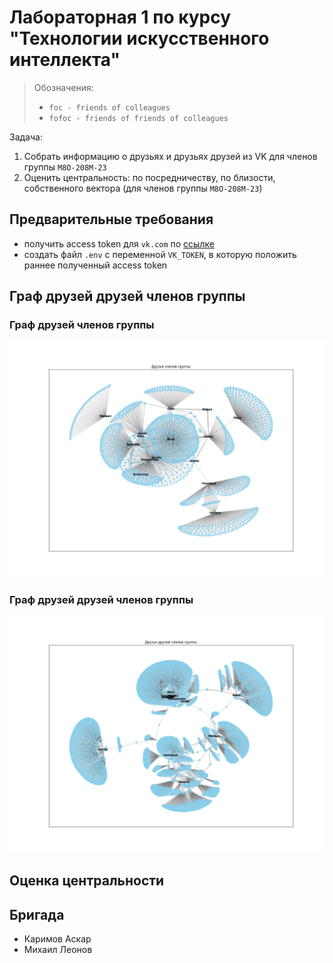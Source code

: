 # Лабораторная 1 по курсу "Технологии искусственного интеллекта"

> Обозначения:
> - `foc - friends of colleagues`
> - `fofoc - friends of friends of colleagues`

Задача:
1) Собрать информацию о друзьях и друзьях друзей из VK для членов группы `М8О-208М-23`
2) Оценить центральность: по посредничеству, по близости, собственного вектора (для членов группы `М8О-208М-23`)

## Предварительные требования
- получить access token для `vk.com` по [ссылке](https://vkhost.github.io/)
- создать файл `.env` с переменной `VK_TOKEN`, в которую положить раннее полученный access token

## Граф друзей друзей членов группы

### Граф друзей членов группы

![link](./friends-of-colleagues.png)

### Граф друзей друзей членов группы

![link](./friends-of-friends-of-colleagues.png)

## Оценка центральности


## Бригада
- Каримов Аскар
- Михаил Леонов
